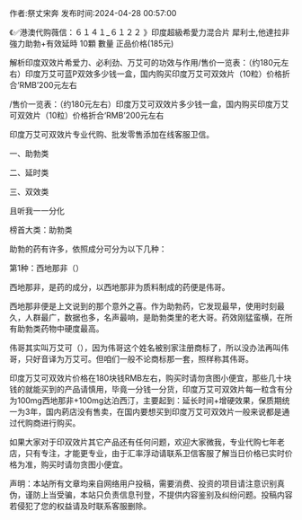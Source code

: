 <p>作者:祭丈宋奔 发布时间:2024-04-28 00:57:00</p>
<p>《✅港澳代购薇信：６１４１_６１２２ 》印度超級希愛力混合片 犀利士,他達拉非 強力助勃+有效延時 10顆 數量 正品价格(185元) </p>
									<p>解析印度双效片希爱力、必利劲、万艾可的功效与作用/售价一览表：（约180元左右）印度万艾可蓝P双效多少钱一盒，国内购买印度万艾可双效片（10粒）价格折合‘RMB’200元左右</p><p></p><p>/售价一览表：（约180元左右）印度万艾可双效片多少钱一盒，国内购买印度万艾可双效片（10粒）价格折合‘RMB’200元左右</p><p></p><p>印度万艾可双效片专业代购、批发零售添加在线客服卫信。</p><p></p><p>一、助勃类</p><p></p><p>二、延时类</p><p></p><p>三、双效类</p><p></p><p>且听我一一分化</p><p></p><p>榜首大类：助勃类</p><p></p><p>助勃的药有许多，依照成分可分为以下几种：</p><p></p><p>第1种：西地那非（）</p><p></p><p>西地那非，是药的成分，以西地那非为质料制成的药便是伟哥。</p><p></p><p>西地那非便是上文说到的那个意外之喜。作为助勃药，它发现最早，使用时刻最久，人群最广，数据也多，名声最响，是助勃类里的老大哥。药效刚猛蛮横，在所有助勃类药物中硬度最高。</p><p></p><p>伟哥其实叫万艾可（），因为伟哥这个姓名被别家注册商标了，所以没办法再叫伟哥，只好音译为万艾可。但咱们一般不论商标那一套，照样称其伟哥。</p><p></p><p>印度万艾可双效片价格在180块钱RMB左右，购买时请勿贪图小便宜，那些几十块钱的就能买到的产品请慎用，毕竟一分钱一分货，印度万艾可双效片每一粒含有分为100mg西地那非+100mg达泊西汀，主要起到：延长时间+增硬效果，保质期统一为3年，国内葯店没有售卖，在国内要想买到印度万艾可双效片一般来说都是通过代购商进行购买。</p><p></p><p>如果大家对于印双效片其它产品还有任何问题，欢迎大家微我，专业代购七年老店，只有专注，才能更专业，由于汇率浮动请联系卫信客服了解当日价格已实时价格为准，购买时请勿贪图小便宜。</p>				声明：本站所有文章均来自网络用户投稿，需要消费、投资的项目请注意识别真伪，谨防上当受骗，本站只负责信息刊登，不提供内容鉴别及纠纷问题。投稿内容若侵犯了您的权益请及时联系客服删除。				
